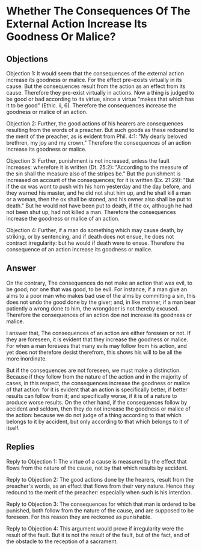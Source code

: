 # Whether The Consequences Of The External Action Increase Its Goodness Or Malice?

## Objections

Objection 1: It would seem that the consequences of the external action increase its goodness or malice. For the effect pre-exists virtually in its cause. But the consequences result from the action as an effect from its cause. Therefore they pre-exist virtually in actions. Now a thing is judged to be good or bad according to its virtue, since a virtue "makes that which has it to be good" (Ethic. ii, 6). Therefore the consequences increase the goodness or malice of an action.

Objection 2: Further, the good actions of his hearers are consequences resulting from the words of a preacher. But such goods as these redound to the merit of the preacher, as is evident from Phil. 4:1: "My dearly beloved brethren, my joy and my crown." Therefore the consequences of an action increase its goodness or malice.

Objection 3: Further, punishment is not increased, unless the fault increases: wherefore it is written (Dt. 25:2): "According to the measure of the sin shall the measure also of the stripes be." But the punishment is increased on account of the consequences; for it is written (Ex. 21:29): "But if the ox was wont to push with his horn yesterday and the day before, and they warned his master, and he did not shut him up, and he shall kill a man or a woman, then the ox shall be stoned, and his owner also shall be put to death." But he would not have been put to death, if the ox, although he had not been shut up, had not killed a man. Therefore the consequences increase the goodness or malice of an action.

Objection 4: Further, if a man do something which may cause death, by striking, or by sentencing, and if death does not ensue, he does not contract irregularity: but he would if death were to ensue. Therefore the consequence of an action increase its goodness or malice.

## Answer

On the contrary, The consequences do not make an action that was evil, to be good; nor one that was good, to be evil. For instance, if a man give an alms to a poor man who makes bad use of the alms by committing a sin, this does not undo the good done by the giver; and, in like manner, if a man bear patiently a wrong done to him, the wrongdoer is not thereby excused. Therefore the consequences of an action doe not increase its goodness or malice.

I answer that, The consequences of an action are either foreseen or not. If they are foreseen, it is evident that they increase the goodness or malice. For when a man foresees that many evils may follow from his action, and yet does not therefore desist therefrom, this shows his will to be all the more inordinate.

But if the consequences are not foreseen, we must make a distinction. Because if they follow from the nature of the action and in the majority of cases, in this respect, the consequences increase the goodness or malice of that action: for it is evident that an action is specifically better, if better results can follow from it; and specifically worse, if it is of a nature to produce worse results. On the other hand, if the consequences follow by accident and seldom, then they do not increase the goodness or malice of the action: because we do not judge of a thing according to that which belongs to it by accident, but only according to that which belongs to it of itself.

## Replies

Reply to Objection 1: The virtue of a cause is measured by the effect that flows from the nature of the cause, not by that which results by accident.

Reply to Objection 2: The good actions done by the hearers, result from the preacher's words, as an effect that flows from their very nature. Hence they redound to the merit of the preacher: especially when such is his intention.

Reply to Objection 3: The consequences for which that man is ordered to be punished, both follow from the nature of the cause, and are supposed to be foreseen. For this reason they are reckoned as punishable.

Reply to Objection 4: This argument would prove if irregularity were the result of the fault. But it is not the result of the fault, but of the fact, and of the obstacle to the reception of a sacrament.